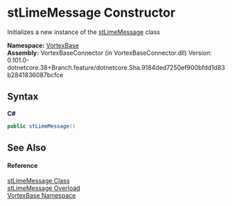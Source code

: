 # stLimeMessage Constructor 
 

Initializes a new instance of the <a href="T_VortexBase_stLimeMessage.md">stLimeMessage</a> class

**Namespace:**&nbsp;<a href="N_VortexBase.md">VortexBase</a><br />**Assembly:**&nbsp;VortexBaseConnector (in VortexBaseConnector.dll) Version: 0.101.0-dotnetcore.38+Branch.feature/dotnetcore.Sha.9184ded7250ef900bfdd1d83b2841836087bcfce

## Syntax

**C#**<br />
``` C#
public stLimeMessage()
```


## See Also


#### Reference
<a href="T_VortexBase_stLimeMessage.md">stLimeMessage Class</a><br /><a href="Overload_VortexBase_stLimeMessage__ctor.md">stLimeMessage Overload</a><br /><a href="N_VortexBase.md">VortexBase Namespace</a><br />